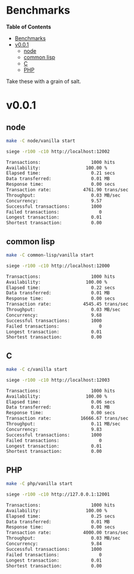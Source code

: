 # Benchmarks

<!-- markdown-toc start - Don't edit this section. Run M-x markdown-toc-refresh-toc -->
**Table of Contents**

- [Benchmarks](#benchmarks)
- [v0.0.1](#v001)
    - [node](#node)
    - [common lisp](#common-lisp)
    - [C](#c)
    - [PHP](#php)

<!-- markdown-toc end -->


Take these with a grain of salt.

# v0.0.1

## node

```sh
make -C node/vanilla start

siege -r100 -c10 http://localhost:12002

Transactions:                   1000 hits
Availability:                 100.00 %
Elapsed time:                   0.21 secs
Data transferred:               0.01 MB
Response time:                  0.00 secs
Transaction rate:            4761.90 trans/sec
Throughput:                     0.03 MB/sec
Concurrency:                    9.57
Successful transactions:        1000
Failed transactions:               0
Longest transaction:            0.01
Shortest transaction:           0.00
```

## common lisp

```sh
make -C common-lisp/vanilla start

siege -r100 -c10 http://localhost:12000

Transactions:                   1000 hits
Availability:                 100.00 %
Elapsed time:                   0.22 secs
Data transferred:               0.01 MB
Response time:                  0.00 secs
Transaction rate:            4545.45 trans/sec
Throughput:                     0.03 MB/sec
Concurrency:                    9.68
Successful transactions:        1000
Failed transactions:               0
Longest transaction:            0.01
Shortest transaction:           0.00
```

## C

```sh
make -C c/vanilla start

siege -r100 -c10 http://localhost:12003

Transactions:                   1000 hits
Availability:                 100.00 %
Elapsed time:                   0.06 secs
Data transferred:               0.01 MB
Response time:                  0.00 secs
Transaction rate:           16666.67 trans/sec
Throughput:                     0.11 MB/sec
Concurrency:                    9.83
Successful transactions:        1000
Failed transactions:               0
Longest transaction:            0.01
Shortest transaction:           0.00
```

## PHP

```sh
make -C php/vanilla start

siege -r100 -c10 http://127.0.0.1:12001

Transactions:                   1000 hits
Availability:                 100.00 %
Elapsed time:                   0.25 secs
Data transferred:               0.01 MB
Response time:                  0.00 secs
Transaction rate:            4000.00 trans/sec
Throughput:                     0.03 MB/sec
Concurrency:                    9.84
Successful transactions:        1000
Failed transactions:               0
Longest transaction:            0.01
Shortest transaction:           0.00
```
